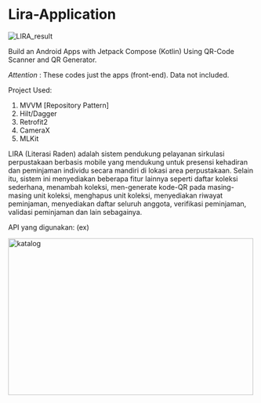 # Lira-Application
![LIRA_result](https://user-images.githubusercontent.com/36807013/215308962-093a3b83-0aad-434f-a3d0-3c0b27e4de57.jpg)

Build an Android Apps with Jetpack Compose (Kotlin) Using QR-Code Scanner and QR Generator. 

*Attention* : These codes just the apps (front-end). Data not included.

Project Used:
1. MVVM [Repository Pattern]
2. Hilt/Dagger
3. Retrofit2
4. CameraX
5. MLKit

LIRA (Literasi Raden) adalah sistem pendukung pelayanan sirkulasi perpustakaan berbasis mobile yang mendukung untuk presensi kehadiran dan peminjaman individu secara mandiri di lokasi area perpustakaan. Selain itu, sistem ini menyediakan beberapa fitur lainnya seperti daftar koleksi sederhana, menambah koleksi, men-generate kode-QR pada masing-masing unit koleksi, menghapus unit koleksi, menyediakan riwayat peminjaman, menyediakan daftar seluruh anggota, verifikasi peminjaman, validasi peminjaman dan lain sebagainya.

API yang digunakan: (ex)

<img alt="katalog" src="https://user-images.githubusercontent.com/36807013/217808908-459a4959-0a2c-4c15-8f61-ef2a30fc4173.png" width="500" height="320"> 


